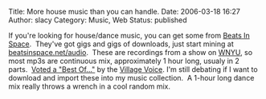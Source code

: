 Title: More house music than you can handle.
Date: 2006-03-18 16:27
Author: slacy
Category: Music, Web
Status: published

If you're looking for house/dance music, you can get some from [Beats In
Space](http://beatsinspace.net).  They've got gigs and gigs of
downloads, just start mining at
[beatsinspace.net/audio](http://beatsinspace.net/audio).  These are
recordings from a show on [WNYU](http://wnyu.nyu.edu), so most mp3s are
continuous mix, approximately 1 hour long, usualy in 2 parts.  [Voted a
"Best
Of..."](http://www.villagevoice.com/bestof/?page=05_result&categ=Music&id=4895)
by the [Village Voice](http://villagevoice.com). I'm still debating if I
want to download and import these into my music collection.  A 1-hour
long dance mix really throws a wrench in a cool random mix.
